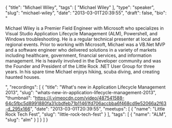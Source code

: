 {
  "title": "Michael Wiley",
  "tags": [
    "Michael Wiley"
  ],
  "type": "speaker",
  "slug": "michael-wiley",
  "date": "2013-03-01T20:39:55",
  "draft": false,
  "bio": "<p>Michael Wiley is a Premier Field Engineer with Microsoft who specializes in Visual Studio Application Lifecycle Management (ALM), Powershell, and Windows troubleshooting. He is a regular technical presenter at local and regional events. Prior to working with Microsoft, Michael was a VB.Net MVP and a software engineer who delivered solutions in a variety of markets including healthcare, government, financial services, and information management. He is heavily involved in the Developer community and was the Founder and President of the Little Rock .NET User Group for three years. In his spare time Michael enjoys hiking, scuba diving, and creating haunted houses.</p>",
  "recordings": [
    {
      "title": "What's new in Application Lifecycle Management 2013",
      "slug": "whats-new-in-application-lifecycle-management-2013",
      "thumbnail": "https://i.vimeocdn.com/video/487541588-64c5fbc5d8991880fa31cbdfeb71b11461fd706accbba6f468cd9e52066a2f63-d_295x166",
      "date": "2013-03-01T20:39:55",
      "meetups": [
        {
          "name": "Little Rock Tech Fest",
          "slug": "little-rock-tech-fest"
        }
      ],
      "tags": [
        {
          "name": "ALM",
          "slug": "alm"
        }
      ]
    }
  ]
}